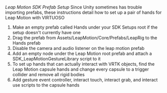 *Leap Motion SDK Prefab Setup*
Since Unity sometimes has trouble importing prefabs, these instructions detail how to set up a pair of hands for Leap Motion with VIRTUOSO

1. Make an empty prefab called Hands under your SDK Setups root if the setup doesn't currently have one
2. Drag the prefab from Assets/LeapMotion/Core/Prefabs/LeapRig to the Hands prefab
3. Disable the camera and audio listener on the leap motion prefab
4. Add an empty node under the Leap Motion root prefab and attach a SDK_LeapMotionGestureLibrary script to it
5. To set up hands that can actually interact with VRTK objects, find the Leap Motion capsule hands and change every capsule to a trigger collider and remove all rigid bodies
6. Add gesture event controller, interact touch, interact grab, and interact use scripts to the capsule hands